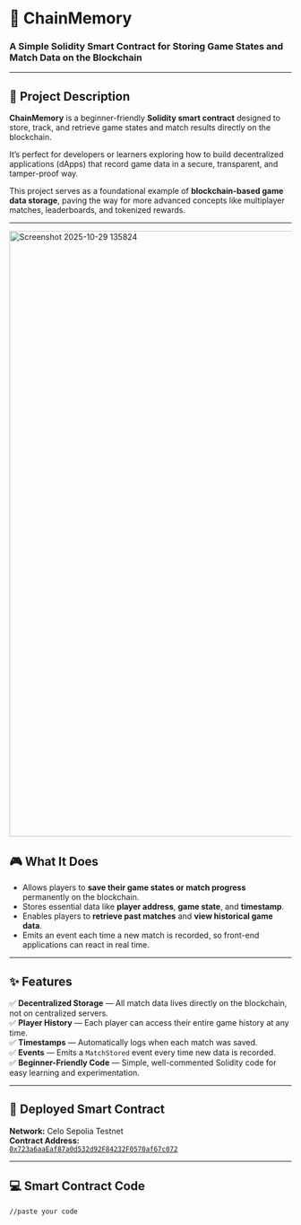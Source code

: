 # 🧠 ChainMemory  

### A Simple Solidity Smart Contract for Storing Game States and Match Data on the Blockchain  

---

## 📜 Project Description  

**ChainMemory** is a beginner-friendly **Solidity smart contract** designed to store, track, and retrieve game states and match results directly on the blockchain.  

It’s perfect for developers or learners exploring how to build decentralized applications (dApps) that record game data in a secure, transparent, and tamper-proof way.  

This project serves as a foundational example of **blockchain-based game data storage**, paving the way for more advanced concepts like multiplayer matches, leaderboards, and tokenized rewards.  

---
<img width="1916" height="1079" alt="Screenshot 2025-10-29 135824" src="https://github.com/user-attachments/assets/9a9b6a9d-e5ed-4b77-8f69-694f5fd8e3c1" />


## 🎮 What It Does  

- Allows players to **save their game states or match progress** permanently on the blockchain.  
- Stores essential data like **player address**, **game state**, and **timestamp**.  
- Enables players to **retrieve past matches** and **view historical game data**.  
- Emits an event each time a new match is recorded, so front-end applications can react in real time.  

---

## ✨ Features  

✅ **Decentralized Storage** — All match data lives directly on the blockchain, not on centralized servers.  
✅ **Player History** — Each player can access their entire game history at any time.  
✅ **Timestamps** — Automatically logs when each match was saved.  
✅ **Events** — Emits a `MatchStored` event every time new data is recorded.  
✅ **Beginner-Friendly Code** — Simple, well-commented Solidity code for easy learning and experimentation.  

---

## 🔗 Deployed Smart Contract  

**Network:** Celo Sepolia Testnet  
**Contract Address:**  
[`0x723a6aaEaf87a0d532d92F84232F0570af67c072`](https://celo-sepolia.blockscout.com/address/0x723a6aaEaf87a0d532d92F84232F0570af67c072)  

---

## 💻 Smart Contract Code  

```solidity
//paste your code

